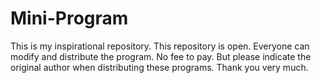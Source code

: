 # Mini-Program
This is my inspirational repository.
This repository is open.
Everyone can modify and distribute the program.
No fee to pay.
But please indicate the original author when distributing these programs.
Thank you very much.
